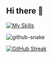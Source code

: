 ## Hi there 👋

[![My Skills](https://skillicons.dev/icons?i=css,js,html,php,linux,angular,laravel,npm,postman&theme=dark)](https://skillicons.dev)


<picture>
  <source media="(prefers-color-scheme: dark)" srcset="https://github.com/shuguroff/shuguroff/blob/output/github-contribution-grid-snake-dark.svg" />
  <source media="(prefers-color-scheme: light)" srcset="https://github.com/shuguroff/shuguroff/blob/output/github-contribution-grid-snake.svg" />
  <img alt="github-snake" src="github-snake.svg" />
</picture>

[![GitHub Streak](https://streak-stats.demolab.com?user=shuguroff&theme=transparent&locale=ru&date_format=j%20M%5B%20Y%5D)](https://git.io/streak-stats)
